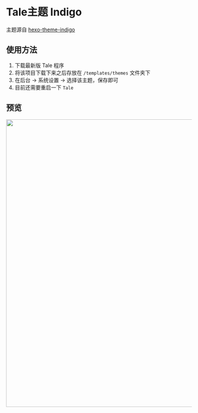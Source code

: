# Tale主题 Indigo

主题源自 [hexo-theme-indigo](https://github.com/yscoder/hexo-theme-indigo)

## 使用方法

1. 下载最新版 Tale 程序
2. 将该项目下载下来之后存放在 `/templates/themes` 文件夹下
3. 在后台 -> 系统设置 -> 选择该主题，保存即可
4. 目前还需要重启一下 `Tale`

## 预览

<img src="https://ooo.0o0.ooo/2017/07/09/59624f9a8fcfb.png"  width="780" />
